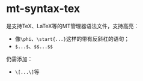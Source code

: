 # mt-syntax-tex
是支持TeX、LaTeX等的MT管理器语法文件，支持高亮：
+ 像`\phi`、`\start{...}`这样的带有反斜杠的语句；
+ `$...$`、`$$...$$`

仍需添加：
+ `\[...\]`等
